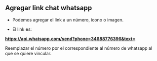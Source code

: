 ## Agregar link chat whatsapp

- Podemos agregar el link a un número, ícono o imagen.

- El link es:

__https://api.whatsapp.com/send?phone=34688776396&text=__

Reemplazar el número por el correspondiente al número de whatsapp al que se quiere vincular.
